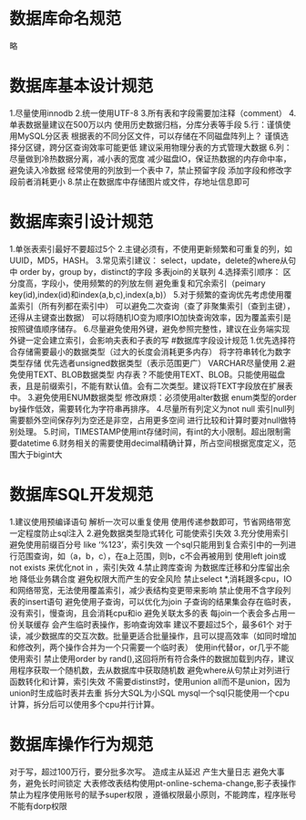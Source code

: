 # 数据库命名规范 #  
略  
# 数据库基本设计规范 #
1.尽量使用innodb
2.统一使用UTF-8
3.所有表和字段需要加注释（comment）
4.单表数据量建议在500万以内
  使用历史数据归档，分库分表等手段
5.行：谨慎使用MySQL分区表
  根据表的不同分区文件，可以存储在不同磁盘阵列上？
  谨慎选择分区键，跨分区查询效率可能更低
  建议采用物理分表的方式管理大数据
6.列：尽量做到冷热数据分离，减小表的宽度
  减少磁盘IO，保证热数据的内存命中率，避免读入冷数据
  经常使用的列放到一个表中
7，禁止预留字段
  添加字段和修改字段前者消耗更小
8.禁止在数据库中存储图片或文件，存地址信息即可
# 数据库索引设计规范
1.单张表索引最好不要超过5个
2.主键必须有，不使用更新频繁和可重复的列，如UUID，MD5，HASH。
3.常见索引建议：
  select，update，delete的where从句中
  order by，group by，distinct的字段
  多表join的关联列
4.选择索引顺序：
  区分度高，字段小，使用频繁的的列放左侧
  避免重复和冗余索引（peimary key(id),index(id)和index(a,b,c),index(a,b)）
5.对于频繁的查询优先考虑使用覆盖索引（所有列都在索引中）
  可以避免二次查询（查了非聚集索引（查到主键），还得从主键查出数据）
  可以将随机IO变为顺序IO加快查询效率，因为覆盖索引是按照键值顺序储存。
6.尽量避免使用外键，避免参照完整性，建议在业务端实现
  外键一定会建立索引，会影响夫表和子表的写
#数据库字段设计规范
1.优先选择符合存储需要最小的数据类型（过大的长度会消耗更多内存）
  将字符串转化为数字类型存储
  优先选者unsigned数据类型（表示范围更广）
  VARCHAR尽量使用
2.避免使用TEXT、BLOB数据类型
  内存表？不能使用TEXT、BLOB。只能使用磁盘表，且是前缀索引，不能有默认值。会有二次类型。建议将TEXT字段放在扩展表中。
3.避免使用ENUM数据类型
  修改麻烦：必须使用alter数据
  enum类型的order by操作低效，需要转化为字符串再排序。
4.尽量所有列定义为not null
  索引null列需要额外空间保存列为空还是非空，占用更多空间
  进行比较和计算时要对null做特别处理。
5.时间，TIMESTAMP使用int存储时间，有int的大小限制。超出限制需要datetime
6.财务相关的需要使用decimal精确计算，所占空间根据宽度定义，范围大于bigint大
# 数据库SQL开发规范
1.建议使用预编译语句
  解析一次可以重复使用
  使用传递参数即可，节省网络带宽
  一定程度防止sql注入
2.避免数据类型隐式转化
  可能使索引失效
3.充分使用索引
  避免使用前缀百分号 like ‘%123’，索引失效
  一个sql只能用到复合索引中的一列进行范围查询，如（a，b，c），在a上范围，则b，c不会再被用到
  使用left join或not exists 来优化not in ，索引失效
4.禁止跨库查询
  为数据库迁移和分库留出余地
  降低业务耦合度
  避免权限大而产生的安全风险
  禁止select *,消耗跟多cpu，IO和网络带宽，无法使用覆盖索引，减少表结构变更带来影响
  禁止使用不含字段列表的insert语句
  避免使用子查询，可以优化为join
    子查询的结果集会存在临时表，没有索引，慢查询，且会消耗cpu和io
  避免关联太多的表
     每join一个表会多占用一份关联缓存
     会产生临时表操作，影响查询效率
     建议不要超过5个，最多61个
     对于读，减少数据库的交互次数。批量更适合批量操作，且可以提高效率（如同时增加和修改列，两个操作合并为一个只需要一个临时表）
  使用in代替or，or几乎不能使用索引
  禁止使用order by rand(),这回将所有符合条件的数据加载到内存，建议用程序获取一个随机数，去从数据库中获取随机数
  避免where从句禁止对列进行函数转化和计算，索引失效
  不需要distinst时，使用union all而不是union，因为union时生成临时表并去重
  拆分大SQL为小SQL
    mysql一个sql只能使用一个cpu计算，拆分后可以使用多个cpu并行计算。
# 数据库操作行为规范
  对于写，超过100万行，要分批多次写。
    造成主从延迟
    产生大量日志
    避免大事务，避免长时间锁定
    大表修改表结构使用pt-online-schema-change,影子表操作
   禁止为程序使用账号的赋予super权限 ，遵循权限最小原则，不能跨库，程序账号不能有dorp权限
